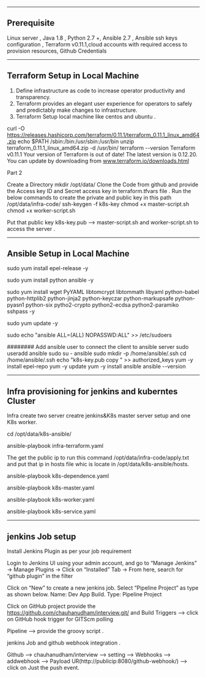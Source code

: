 ---------------------
Prerequisite   
---------------------
Linux server , Java 1.8 , Python 2.7 +, Ansible 2.7 , Ansible ssh keys configuration , Terraform v0.11.1,cloud accounts with required access 
to provision resources, Github Credentials

------------------------------------------
   Terraform Setup in Local Machine 
------------------------------------------

1. Define infrastructure as code to increase operator productivity and transparency.
2. Terraform provides an elegant user experience for operators to safely and predictably make changes to infrastructure.
3. Terraform Setup local machine like centos and ubuntu . 
 
curl -O https://releases.hashicorp.com/terraform/0.11.1/terraform_0.11.1_linux_amd64.zip
echo $PATH /sbin:/bin:/usr/sbin:/usr/bin
unzip terraform_0.11.1_linux_amd64.zip -d /usr/bin/
terraform --version
Terraform v0.11.1
Your version of Terraform is out of date! The latest version
is 0.12.20. You can update by downloading from www.terraform.io/downloads.html

Part 2 

Create a Directory mkdir /opt/data/
Clone the Code from github and provide the Access key ID and Secret access key in terraform.tfvars file .
Run the below commands to create the private and public key in this path /opt/data/infra-code/ 
ssh-keygen  -f k8s-key 
chmod +x master-script.sh 
chmod +x  worker-script.sh

Put that public key k8s-key.pub  --> master-script.sh and worker-script.sh to access the server .

------------------------------------------
   Ansible Setup in Local Machine 
------------------------------------------

sudo yum install epel-release -y

sudo  yum install python ansible  -y

sudo yum install wget PyYAML libtomcrypt libtommath libyaml python-babel python-httplib2 python-jinja2 python-keyczar python-markupsafe python-pyasn1  python-six pytho2-crypto python2-ecdsa python2-paramiko sshpass -y

sudo yum update -y

sudo echo "ansible  ALL=(ALL) NOPASSWD:ALL" >> /etc/sudoers

######## Add ansible user to connect the client to ansible server
sudo useradd ansible
sudo su - ansible
sudo mkdir -p /home/ansible/.ssh
cd  /home/ansible/.ssh
echo "k8s-key.pub copy " >>  authorized_keys
yum -y install epel-repo
yum -y update
yum -y install ansible
ansible --version

-------------------------------------------------------
   Infra provisioning for jenkins and kuberntes Cluster  
-------------------------------------------------------
Infra create two server creatre jenkins&K8s master server setup and one K8s worker.

cd /opt/data/k8s-ansible/

ansible-playbook infra-terraform.yaml

The get the public ip to run this command /opt/data/infra-code/apply.txt and put that ip in hosts file whic is locate in /opt/data/k8s-ansible/hosts.

ansible-playbook k8s-dependence.yaml

ansible-playbook k8s-master.yaml

ansible-playbook k8s-worker.yaml

ansible-playbook k8s-service.yaml

-------------------------------------------------------
   jenkins Job setup 
-------------------------------------------------------

Install Jenkins Plugin as per your job requirement 

Login to Jenkins UI using your admin account, and go to “Manage Jenkins” -> Manage Plugins -> Click on “Installed” Tab -> From here, 
search for “github plugin” in the filter

Click on “New” to create a new jenkins job. Select “Pipeline Project” as type as shown below. Name: Dev App Build. Type: Pipeline Project

Click on GitHub project provide the https://github.com/chauhanudham/interview.git/  and Build Triggers --> click on GitHub hook trigger for GITScm polling 

Pipeline --> provide the groovy script .

jenkins Job and github webhook integration .

Github --> chauhanudham/interview --> setting --> Webhooks --> addwebhook --> Payload UR(http://publicip:8080/github-webhook/) --> click on Just the push event.


